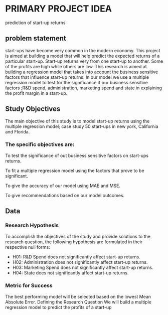 # PRIMARY PROJECT IDEA
prediction of start-up returns

## problem statement

start-ups have become very common in the modern economy. This project is aimed at building a model that will help predict the expected returns of a particular start-up. Start-up returns very from one start-up to another. Some of the profits are high while others are low. This research is aimed at building a regression model that takes into account the business sensitive factors that influence start-up returns. In our model we use a multiple regression model to test for the significance if our business sensitive factors  ;R&D spend, administration, marketing spend and state in explaining the profit margin in a start-up.


## Study Objectives

The main objective of this study is to model start-up returns using the multiple regression model; case study 50 start-ups in new york, California and Florida.

### The specific objectives are:

To test the significance of out business sensitive factors on start-ups returns.

To fit a multiple regression model using the factors that prove to be significant.

To give the accuracy of our model using MAE and MSE.

To give recommendations based on our model outcomes.


## Data

### Research Hypothesis

To accomplish the objectives of the study and provide solutions to the research question, the following hypothesis are formulated in their respective null forms:
* H01: R&D Spend does not significantly affect start-up returns.
* H02: Administration does not significantly affect start-up returns.
* H03: Marketing Spend does not significantly affect start-up returns.
* H04: State does not significantly affect start-up returns.


### Metric for Success
The best performing model will be selected based on the lowest Mean Absolute Error.
Defining the Research Question
We will build a multiple regression model to predict the profits of a start-up
